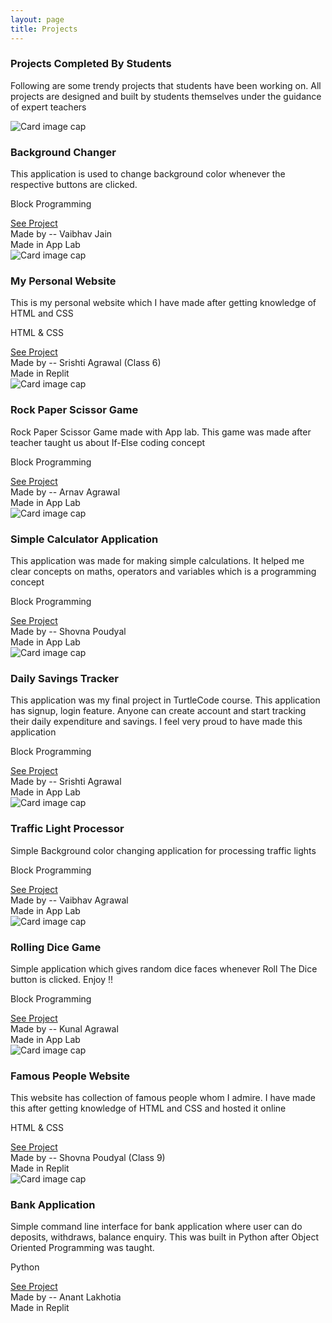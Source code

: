 ```yaml
---
layout: page
title: Projects
---
```


<div class="container">
    <div class="row">
        <div class="col-md-12 text-center">
            <h3>Projects Completed By Students </h3>
            <p>Following are some trendy projects that students have been working on. All projects are designed and built by students themselves under the guidance of expert teachers</p> 
        </div>
    </div>
</div>

<div class="container">
	<div class="row">
    <div class="card-deck">
		<div class="card">
            <img class="card-img-top" src="{{ '/assets/img/applab.png' | prepend: site.baseurl }}" alt="Card image cap">
            <div class="card-body">
                <h3 class="card-title text-justify"><b>Background Changer</b></h3>
                <p class="card-text text-justify">This application is used to change background color whenever the respective buttons are clicked.
                <div class="alert alert-success" role="alert">
                Block Programming
                </div>
                </p>
                <p class="card-text text-success"></p>
                <a href="https://studio.code.org/projects/applab/4A6U6P1FhjUnDmIlYQs9EKJYicYJmki-TplwiZTLWwI/" class="btn btn-primary">See Project</a>
            </div>
            <div class="card-footer text-muted">
                Made by -- Vaibhav Jain
                <br>
                Made in App Lab
            </div>
		</div>
        <div class="card">
            <img class="card-img-top" src="{{ '/assets/img/replit.png' | prepend: site.baseurl }}" alt="Card image cap">
            <div class="card-body">
                <h3 class="card-title text-justify"><b>My Personal Website</b></h3>
                <p class="card-text text-justify">This is my personal website which I have made after getting knowledge of HTML and CSS
                <div class="alert alert-success" role="alert">
                HTML & CSS
                </div>                
                </p>
                <a href="https://srishtisession5.webdev68prash.repl.co/" class="btn btn-primary">See Project</a>
            </div>
            <div class="card-footer text-muted">
                Made by -- Srishti Agrawal (Class 6)
                <br>
                Made in Replit
            </div>
		</div>
        <div class="card">
            <img class="card-img-top" src="{{ '/assets/img/applab.png' | prepend: site.baseurl }}" alt="Card image cap">
            <div class="card-body">
                <h3 class="card-title text-justify"><b>Rock Paper Scissor Game</b></h3>
                <p class="card-text text-justify">Rock Paper Scissor Game made with App lab. This game was made after teacher taught us about If-Else coding concept
                <div class="alert alert-success" role="alert">
                Block Programming
                </div>
                </p>
                <a href="https://studio.code.org/projects/applab/b-PSPXZyzBMvRL190yptKEWmleMHlgpFB_kBR9PxFHY" class="btn btn-primary">See Project</a>
            </div>
            <div class="card-footer text-muted">
                Made by -- Arnav Agrawal
                <br>
                Made in App Lab
            </div>
		</div>
	</div>
    </div>
    <div class="row">
    <div class="card-deck">
		<div class="card">
            <img class="card-img-top" src="{{ '/assets/img/applab.png' | prepend: site.baseurl }}" alt="Card image cap">
            <div class="card-body">
                <h3 class="card-title text-justify"><b>Simple Calculator Application</b></h3>
                <p class="card-text text-justify">This application was made for making simple calculations. It helped me clear concepts on maths, operators and variables which is a programming concept
                <div class="alert alert-success" role="alert">
                Block Programming
                </div>                
                </p>
                <a href="https://studio.code.org/projects/applab/FygNGP7dHDXlxFn7KA8io91I6ZYiWkwmFrGdqg_Z8sE" class="btn btn-primary">See Project</a>
            </div>
            <div class="card-footer text-muted">
                Made by -- Shovna Poudyal
                <br>
                Made in App Lab
            </div>
		</div>
        <div class="card">
            <img class="card-img-top" src="{{ '/assets/img/applab.png' | prepend: site.baseurl }}" alt="Card image cap">
            <div class="card-body">
                <h3 class="card-title text-justify"><b>Daily Savings Tracker</b></h3>
                <p class="card-text text-justify">This application was my final project in TurtleCode course. This application has signup, login feature. Anyone can create account and start tracking their daily expenditure and savings. I feel very proud to have made this application
                <div class="alert alert-success" role="alert">
                Block Programming
                </div>                
                </p>
                <a href="https://studio.code.org/projects/applab/pX3h-s0LJ9f24rHLSM--pw-jS4FXWDfLk4sj3ORItlc" class="btn btn-primary">See Project</a>
            </div>
            <div class="card-footer text-muted">
                Made by -- Srishti Agrawal
                <br>
                Made in App Lab
            </div>
		</div>
        <div class="card">
            <img class="card-img-top" src="{{ '/assets/img/applab.png' | prepend: site.baseurl }}" alt="Card image cap">
            <div class="card-body">
                <h3 class="card-title text-justify"><b>Traffic Light Processor</b></h3>
                <p class="card-text text-justify">Simple Background color changing application for processing traffic lights
                <div class="alert alert-success" role="alert">
                Block Programming
                </div>                
                </p>
                <a href="https://studio.code.org/projects/applab/MBNu3_0pUTNRyuIdwFzZuBoJ46RD-NMBeSgjYcPH0r4" class="btn btn-primary">See Project</a>
            </div>
            <div class="card-footer text-muted">
                Made by -- Vaibhav Agrawal
                <br>
                Made in App Lab
            </div>
		</div>
	</div>
    </div>
    <div class="row">
    <div class="card-deck">
        <div class="card">
            <img class="card-img-top" src="{{ '/assets/img/applab.png' | prepend: site.baseurl }}" alt="Card image cap">
            <div class="card-body">
                <h3 class="card-title text-justify"><b>Rolling Dice Game</b></h3>
                <p class="card-text text-justify">Simple application which gives random dice faces whenever Roll The Dice button is clicked. Enjoy !!
                <div class="alert alert-success" role="alert">
                Block Programming
                </div>
                </p>
                <a href="https://studio.code.org/projects/applab/sxSht2vZWqccw0j-C4c3jxdkj9DSi92IPJZR7XOaVl4" class="btn btn-primary">See Project</a>
            </div>
            <div class="card-footer text-muted">
                Made by -- Kunal Agrawal
                <br>
                Made in App Lab
            </div>
		</div>
        <div class="card">
            <img class="card-img-top" src="{{ '/assets/img/github.png' | prepend: site.baseurl }}" alt="Card image cap">
            <div class="card-body">
                <h3 class="card-title text-justify"><b>Famous People Website</b></h3>
                <p class="card-text text-justify">This website has collection of famous people whom I admire. I have made this after getting knowledge of HTML and CSS and hosted it online
                <div class="alert alert-success" role="alert">
                HTML & CSS
                </div>
                </p>
                <a href="https://zavia-shovna.github.io/" class="btn btn-primary">See Project</a>
            </div>
            <div class="card-footer text-muted">
                Made by -- Shovna Poudyal (Class 9)
                <br>
                Made in Replit
            </div>
		</div>
        <div class="card">
            <img class="card-img-top" src="{{ '/assets/img/replit.png' | prepend: site.baseurl }}" alt="Card image cap">
            <div class="card-body">
                <h3 class="card-title text-justify"><b>Bank Application</b></h3>
                <p class="card-text text-justify">Simple command line interface for bank application where user can do deposits, withdraws, balance enquiry. This was built in Python after Object Oriented Programming was taught.
                <div class="alert alert-success" role="alert">
                Python
                </div>
                </p>
                <a href="https://replit.com/@python1112b1/Bank-application-1?v=1" class="btn btn-primary">See Project</a>
            </div>
            <div class="card-footer text-muted">
                Made by -- Anant Lakhotia
                <br>
                Made in Replit
            </div>
		</div>
        </div>
	</div>    
</div>